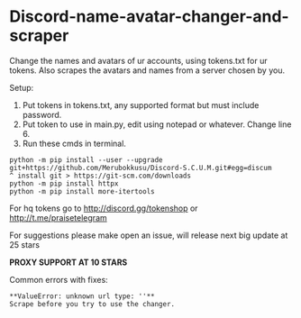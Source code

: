 # Discord-name-avatar-changer-and-scraper
Change the names and avatars of ur accounts, using tokens.txt for ur tokens. Also scrapes the avatars and names from a server chosen by you. 

Setup:
1. Put tokens in tokens.txt, any supported format but must include password.
2. Put token to use in main.py, edit using notepad or whatever. Change line 6.
3. Run these cmds in terminal. 
```
python -m pip install --user --upgrade git+https://github.com/Merubokkusu/Discord-S.C.U.M.git#egg=discum
^ install git > https://git-scm.com/downloads
python -m pip install httpx
python -m pip install more-itertools
```

For hq tokens go to http://discord.gg/tokenshop or http://t.me/praisetelegram

For suggestions please make open an issue, will release next big update at 25 stars

**PROXY SUPPORT AT 10 STARS**

Common errors with fixes:
```
**ValueError: unknown url type: ''**
Scrape before you try to use the changer.
```
